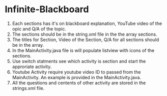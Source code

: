 # Infinite-Blackboard
1. Each sections has it's on blackboard explanation, YouTube video of the opic and Q/A of the topic.
2. The sections should be in the string.xml file in the the array sections.
3. The titles for Section, Video of the Section, Q/A for all sections should be in the array.
4. In the MainActivity.java file is will populate listview with icons of the sections.
5. Use switch statments see which activity is section and start the approriate activity.
6. Youtube Activity require youtube video ID to passed from the MainActivity. An example is provided in the MainActivity.java.
7. All the questions and centents of other activity are stored in the strings.xml file.
